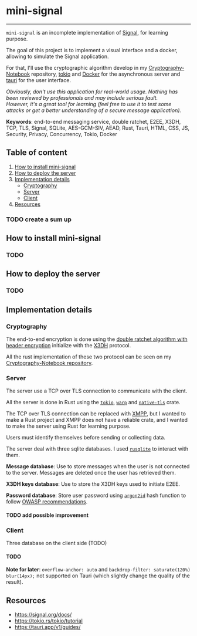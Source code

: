 # mini-signal

---

`mini-signal` is an incomplete implementation of [Signal](https://signal.org/), for learning purpose.

The goal of this project is to implement a visual interface and a docker, allowing to simulate the Signal application.

For that, I'll use the cryptographic algorithm develop in my [Cryptography-Notebook](https://github.com/Kiooku/Cryptography-Notebook) 
repository, [tokio](https://tokio.rs/) and [Docker](https://www.docker.com/) for the asynchronous  server and [tauri](https://tauri.app/) 
for the user interface.

*Obviously, don't use this application for real-world usage. Nothing has been reviewed by professionals and may include serious fault.*
*</br>However, it's a great tool for learning (feel free to use it to test some attacks or get a better understanding of a secure message application).*

**Keywords**: end-to-end messaging service, double ratchet, E2EE, X3DH, TCP, TLS, Signal, SQLite, AES-GCM-SIV, AEAD,
Rust, Tauri, HTML, CSS, JS, Security, Privacy, Concurrency, Tokio, Docker

## Table of content

1. [How to install mini-signal](#how-to-install-mini-signal)
2. [How to deploy the server](#how-to-deploy-the-server)
3. [Implementation details](#implementation-details)
   - [Cryptography](#cryptography)
   - [Server](#server)
   - [Client](#client)
4. [Resources](#resources)

### TODO create a sum up

## How to install mini-signal

### TODO

## How to deploy the server

### TODO

## Implementation details

### Cryptography

The end-to-end encryption is done using the [double ratchet algorithm with header encryption](https://github.com/Kiooku/Cryptography-Notebook/tree/main/E2EE/double-ratchet-with-header-encryption) initialize with the [X3DH](https://github.com/Kiooku/Cryptography-Notebook/tree/main/AsymmetricCiphers/x3dh) protocol.

All the rust implementation of these two protocol can be seen on my [Cryptography-Notebook repository](https://github.com/Kiooku/Cryptography-Notebook/tree/main/E2EE).

### Server

The server use a TCP over TLS connection to communicate with the client.

All the server is done in Rust using the [`tokio`](https://tokio.rs/), [`warp`](https://github.com/seanmonstar/warp) and [`native-tls`](https://github.com/sfackler/rust-native-tls) crate.

The TCP over TLS connection can be replaced with [XMPP](https://xmpp.org/), but I wanted to make a Rust project and XMPP 
does not have a reliable crate, and I wanted to make the server using Rust for learning purpose.

Users must identify themselves before sending or collecting data.

The server deal with three sqlite databases. I used [`rusqlite`](https://github.com/rusqlite/rusqlite) to interact with them. 

**Message database**: Use to store messages when the user is not connected to the server. Messages are deleted once the user has retrieved them.

**X3DH keys database**: Use to store the X3DH keys used to initiate E2EE.

**Password database**: Store user password using [`argon2id`](https://docs.rs/rust-argon2/latest/argon2/) hash function to follow [OWASP recommendations](https://cheatsheetseries.owasp.org/cheatsheets/Password_Storage_Cheat_Sheet.html).

#### TODO add possible improvement

### Client

Three database on the client side (TODO)
#### TODO

**Note for later**: `overflow-anchor: auto` and `backdrop-filter: saturate(120%) blur(14px);` not supported on Tauri 
(which slightly change the quality of the result).

## Resources
- https://signal.org/docs/
- https://tokio.rs/tokio/tutorial
- https://tauri.app/v1/guides/